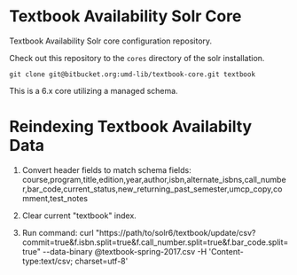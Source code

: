 Textbook Availability Solr Core
=================

Textbook Availability Solr core configuration repository.


Check out this repository to the `cores` directory of the solr installation.

```
git clone git@bitbucket.org:umd-lib/textbook-core.git textbook
```

This is a 6.x core utilizing a managed schema.

Reindexing Textbook Availabilty Data
=======================
1. Convert header fields to match schema fields:
course,program,title,edition,year,author,isbn,alternate_isbns,call_number,bar_code,current_status,new_returning_past_semester,umcp_copy,comment,test_notes

2. Clear current "textbook" index.

3. Run command:
curl "https://path/to/solr6/textbook/update/csv?commit=true&f.isbn.split=true&f.call_number.split=true&f.bar_code.split=true" --data-binary @textbook-spring-2017.csv -H 'Content-type:text/csv; charset=utf-8'